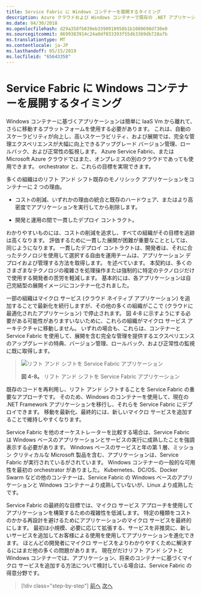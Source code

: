 ```yaml
---
title: Service Fabric に Windows コンテナーを展開するタイミング
description: Azure クラウドおよび Windows コンテナーで既存の .NET アプリケーションを近代化 |Service Fabric に Windows コンテナーを展開するタイミング
ms.date: 04/30/2018
ms.openlocfilehash: d29a358fb039eb3390910958b1b1080698d730e0
ms.sourcegitcommit: 8699383914c24a0df033393f55db3369db728a7b
ms.translationtype: MT
ms.contentlocale: ja-JP
ms.lasthandoff: 05/15/2019
ms.locfileid: "65643358"
---
```

# <a name="when-to-deploy-windows-containers-to-service-fabric"></a>Service Fabric に Windows コンテナーを展開するタイミング

Windows コンテナーに基づくアプリケーションは簡単に IaaS Vm から離れて、さらに移動するプラットフォームを使用する必要があります。 これは、自動のスケーラビリティが向上し、高いスケーラビリティ、および展開では、完全な管理エクスペリエンスが大幅に向上できるアップグレード バージョン管理、ロールバック、および正常性の監視します。 Azure Service Fabric、または Microsoft Azure クラウドではまた、オンプレミスの別のクラウドであっても使用できます。 orchestrator と、これらの目標を実現できます。

多くの組織はのリフト アンド シフト既存のモノリシック アプリケーションをコンテナーに 2 つの理由。

- コストの削減、いずれかの理由の統合と既存のハードウェア、またはより高密度でアプリケーションを実行してから削除します。

- 開発と運用の間で一貫したデプロイ コントラクト。

わかりやすいものには、コストの削減を追求し、すべての組織がその目標を追跡は高くなります。 評価するために一貫した展開が困難が重要なこととしては、同じようになります。 一貫したデプロイ コントラクトは、開発者は、それに合ったテクノロジを使用して選択する自由を運用チームは、アプリケーション デプロイおよび管理する方法を取得します。 を述べています。 本契約は、多くのさまざまなテクノロジの複雑さを処理操作または強制的に特定のテクノロジだけで使用する開発者の苦労を軽減します。 基本的には、各アプリケーションは自己完結型の展開イメージにコンテナー化されました。

一部の組織はマイクロ サービス (クラウド ネイティブ アプリケーション) を追加することで最新化を続行しますが、その他の多くの組織がここで (クラウドに最適化されたアプリケーション) で停止されます。 図 4-8 に示すようにする必要がある可能性がありますいないために、これらの組織がマイクロ サービス アーキテクチャに移動しません。 いずれの場合も、これらは、コンテナーと Service Fabric を使用して、展開を含む完全な管理を提供するエクスペリエンスのアップグレードの特典、バージョン管理、ロールバック、および正常性の監視に既に取得します。

> ![リフト アンド シフトを Service Fabric アプリケーション](./media/image8.png)
>
> **図 4-8。** リフト アンド シフトを Service Fabric アプリケーション

既存のコードを再利用し、リフト アンド シフトすることを Service Fabric の重要なアプローチです。 そのため、Windows のコンテナーを使用して、現在の .NET Framework アプリケーションを移行し、それらを Service Fabric にデプロイできます。 移動を最新化、最終的には、新しいマイクロ サービスを追加することで維持しやすくなります。

Service Fabric を他のオーケストレーターを比較する場合は、Service Fabric は Windows ベースのアプリケーションとサービスの実行に成熟したことを強調表示する必要があります。 Windows ベースのサービスと年の第 1 層、ミッション クリティカルな Microsoft 製品を含む、アプリケーションは、Service Fabric が実行されているがされています。 Windows コンテナーの一般的な可用性を最初の orchestrator がありました。 Kubernetes、DC/OS、Docker Swarm などの他のコンテナーは、Service Fabric の Windows ベースのアプリケーションと Windows コンテナーより成熟していないが、Linux より成熟したです。

Service Fabric の最終的な目標では、マイクロ サービス アプローチを使用してアプリケーションを構築するための複雑性を低減します。 特定の種類をコストのかかる再設計を避けるためにアプリケーションのマイクロ サービスを最終的にします。 最初は小規模、必要に応じて拡張する、サービスを非推奨に、新しいサービスを追加してお客様による使用を使用してアプリケーションを進化できます。 ほとんどの開発者にマイクロ サービスをよりわかりやすくために解決するにはまだ他の多くの問題があります。 現在がだけリフト アンド シフトと Windows コンテナーでは、アプリケーション、将来のコンテナーに基づくマイクロ サービスを追加する方法について検討している場合は、Service Fabric の得意分野です。

>[!div class="step-by-step"]
>[前へ](when-to-deploy-windows-containers-to-azure-vms-iaas-cloud.md)
>[次へ](when-to-deploy-windows-containers-to-azure-container-service-kubernetes.md)
